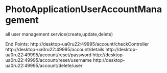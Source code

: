 # PhotoApplicationUserAccountManagement
all user management service(create,update,delete)

End Points:
http://desktop-ua0ru22:49995/account/checkController
http://desktop-ua0ru22:49995/account/details
http://desktop-ua0ru22:49995/account/reset/password
http://desktop-ua0ru22:49995/account/reset/username
http://desktop-ua0ru22:49995/account/delete/user
